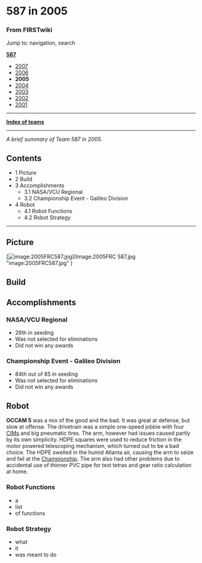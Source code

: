 # 587 in 2005

### From FIRSTwiki

Jump to: navigation, search

**[587](587 "587" )**

  * [2007](587_in_2007 "587 in 2007" )
  * [2006](587_in_2006 "587 in 2006" )
  * **2005**
  * [2004](587_in_2004 "587 in 2004" )
  * [2003](587_in_2003 "587 in 2003" )
  * [2002](/index.php?title=587_in_2002&action=edit "587 in 2002" )
  * [2001](/index.php?title=587_in_2001&action=edit "587 in 2001" )

* * *

**[Index of teams](Index_of_teams "Index of teams" )**  
  
---  
  
_A brief summary of Team 587 in 2005._

## Contents

  * 1 Picture
  * 2 Build
  * 3 Accomplishments
    * 3.1 NASA/VCU Regional
    * 3.2 Championship Event - Galileo Division
  * 4 Robot
    * 4.1 Robot Functions
    * 4.2 Robot Strategy  
---  
  

## Picture

[![image:2005FRC587.jpg](/media/c/ca/2005FRC587.jpg)](Image:2005FRC
587.jpg "image:2005FRC587.jpg" )


## Build


## Accomplishments


### NASA/VCU Regional

  * 26th in seeding 
  * Was not selected for eliminations 
  * Did not win any awards 


### Championship Event - Galileo Division

  * 84th out of 85 in seeding 
  * Was not selected for eliminations 
  * Did not win any awards 


## Robot

**OCCAM 5** was a mix of the good and the bad. It was great at defense, but slow at offense. The drivetrain was a simple one-speed jobbie with four [CIMs](CIM "CIM" ) and big pneumatic tires. The arm, however had issues caused partly by its own simplicity. HDPE squares were used to reduce friction in the motor powered telescoping mechanism, which turned out to be a bad choice. The HDPE swelled in the humid Atlanta air, causing the arm to seize and fail at the [Championship](The_Championship_Event "The Championship Event" ). The arm also had other problems due to accidental use of thinner PVC pipe for test tetras and gear ratio calculation at home. 

  


### Robot Functions

  * a 
  * list 
  * of functions 


### Robot Strategy

  * what 
  * it 
  * was meant to do 

